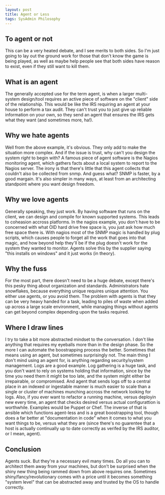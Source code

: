 ```yaml
---
layout: post
title: Agent or Less
tags: SysAdmin Philosophy
---
```

## To agent or not
This can be a very heated debate, and I see merits to both sides. So I'm just going to lay out the ground work for those that don't know the game is being played, as well as maybe help people see that both sides have reason to exist, even if they still want to kill them.

## What is an agent
The generally accepted use for the term agent, is when a larger multi-system design/tool requires an active piece of software on the "client" side of the relationship. This would be like the IRS requiring an agent at your house to perform a tax audit. They can't trust you to just give up reliable information on your own, so they send an agent that ensures the IRS gets what they want (and sometimes more, ha!).

## Why we hate agents
Well from the above example, it's obvious. They only add to make the situation more complex. And if the issue is trust, why can't you design the system _right_ to begin with? A famous piece of agent software is the Nagios monitoring agent, which gathers facts about a local system to report to the Nagios server. The irony is that there's little that this agent collects that couldn't also be collected from snmp. And guess what? SNMP is faster, by a good margain. It's also simpler in many ways, at least from an architecting standpoint where you want design freedom.

## Why we love agents
Generally speaking, they just work. By having software that runs on the client, we can design and compile for known supported systems. This leads to coheasion accross platforms. In the nagios example, you don't have to be concerned with what OID hard drive free space is, you just ask how much free space there is. With nagios most of the SNMP magic is handled by plug scripts, which causes people to forget all the work that goes into that magic, and how beyond help they'll be if the plug doesn't work for the system they wanted to monitor. Agents solve this by the supplier saying "this installs on windows" and it just works (in theory).

## Why the fuss
For the most part, there doesn't need to be a huge debate, except there's this pesky thing about organization and standards. Administrators hate snowflakes, because everything unique requires unique attention. You either use agents, or you avoid them. The problem with agents is that they can be very heavy handed for a task, leading to piles of waste when added up across a large scale environment, while managing things without agents can get beyond complex depending upon the tasks required.

## Where I draw lines
I try to take a bit more abstracted mindset to the conversation. I don't like anything that requires my eyeballs more than in the design phase. So the more I can automate the boostrapping process the better. Sometimes that means using an agent, but sometimes surprisingly not. The main thing I don't mind using an agent for, is anything regarding security/system management. Logs are a good example. Log gathering is a huge task, and you don't want to rely on systems holding that information, since by the time you need them it might be too late, and the system might either be irrepairable, or compromised. And agent that sends logs off to a central place in an indexed or ingestable manner is much easier to scale than a single or cluster of machines munching accross the network looking for logs. Also, if you ever want to refactor a running machine, versus deployin new every time, an agent that checks desired versus actual configurattion is worthwhile. Examples would be Puppet or Chef. The inverse of that is ansible which functions agent-less and is a great boostrapping tool, though does a far better at "documentation in code" when it comes to what you want things to be, versus what they are (since there's no guarentee that a host is actually continually up to date correctly as verifed by the IRS auditor, or I mean, agent).

## Conclusion
Agents suck. But they're a necessary evil many times. Do all you can to architect them away from your machines, but don't be surprised when the shiny new thing being rammed down from above requires one. Sometimes shiny/fancy/revolutionary comes with a price until it becomes something "system level" that can be abstracted away and trusted by the OS to handle correctly.

